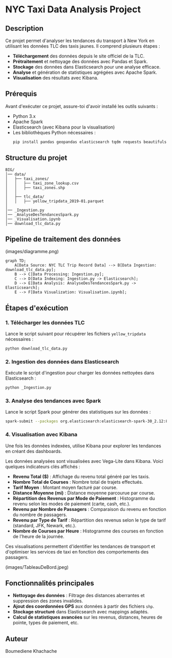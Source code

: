 # NYC Taxi Data Analysis Project

## Description

Ce projet permet d'analyser les tendances du transport à New York en utilisant les données TLC des taxis jaunes. Il comprend plusieurs étapes :

- **Téléchargement** des données depuis le site officiel de la TLC.
- **Prétraitement** et nettoyage des données avec Pandas et Spark.
- **Stockage** des données dans Elasticsearch pour une analyse efficace.
- **Analyse** et génération de statistiques agrégées avec Apache Spark.
- **Visualisation** des résultats avec Kibana.

## Prérequis

Avant d'exécuter ce projet, assure-toi d'avoir installé les outils suivants :

- Python 3.x
- Apache Spark
- Elasticsearch (avec Kibana pour la visualisation)
- Les bibliothèques Python nécessaires :
  ```sh
  pip install pandas geopandas elasticsearch tqdm requests beautifulsoup4 pyspark
  ```

## Structure du projet

```
BIG/
│── data/
│   ├── taxi_zones/
│   │   ├── taxi_zone_lookup.csv
│   │   ├── taxi_zones.shp
│   │
│   ├── tlc_data/
│   │   ├── yellow_tripdata_2019-01.parquet
│
│── _Ingestion.py
│── _AnalyseDesTendancesSpark.py
│── _Visualisation.ipynb
│── download_tlc_data.py
```

## Pipeline de traitement des données

(images/diagramme.png)

```mermaid
graph TD;
    A[Data Source: NYC TLC Trip Record Data] --> B[Data Ingestion: download_tlc_data.py];
    B --> C[Data Processing: Ingestion.py];
    C --> D[Data Indexing: Ingestion.py -> Elasticsearch];
    D --> E[Data Analysis: AnalyseDesTendancesSpark.py -> Elasticsearch];
    E --> F[Data Visualization: Visualisation.ipynb];
```

## Étapes d'exécution

### 1. Télécharger les données TLC

Lance le script suivant pour récupérer les fichiers `yellow_tripdata` nécessaires :

```sh
python download_tlc_data.py
```

### 2. Ingestion des données dans Elasticsearch

Exécute le script d'ingestion pour charger les données nettoyées dans Elasticsearch :

```sh
python _Ingestion.py
```

### 3. Analyse des tendances avec Spark

Lance le script Spark pour générer des statistiques sur les données :

```sh
spark-submit --packages org.elasticsearch:elasticsearch-spark-30_2.12:8.11.4 _AnalyseDesTendancesSpark.py
```

### 4. Visualisation avec Kibana

Une fois les données indexées, utilise Kibana pour explorer les tendances en créant des dashboards.

Les données analysées sont visualisées avec Vega-Lite dans Kibana. Voici quelques indicateurs clés affichés :

- **Revenu Total ($)** : Affichage du revenu total généré par les taxis.
- **Nombre Total de Courses** : Nombre total de trajets effectués.
- **Tarif Moyen** : Montant moyen facturé par course.
- **Distance Moyenne (mi)** : Distance moyenne parcourue par course.
- **Répartition des Revenus par Mode de Paiement** : Histogramme du revenu selon les modes de paiement (carte, cash, etc.).
- **Revenu par Nombre de Passagers** : Comparaison du revenu en fonction du nombre de passagers.
- **Revenu par Type de Tarif** : Répartition des revenus selon le type de tarif (standard, JFK, Newark, etc.).
- **Nombre de Courses par Heure** : Histogramme des courses en fonction de l'heure de la journée.

Ces visualisations permettent d'identifier les tendances de transport et d'optimiser les services de taxi en fonction des comportements des passagers.

(images/TableauDeBord.jpeg)

## Fonctionnalités principales

- **Nettoyage des données** : Filtrage des distances aberrantes et suppression des zones invalides.
- **Ajout des coordonnées GPS** aux données à partir des fichiers `shp`.
- **Stockage structuré** dans Elasticsearch avec mappings adaptés.
- **Calcul de statistiques avancées** sur les revenus, distances, heures de pointe, types de paiement, etc.

## Auteur

Boumediene Khachache

